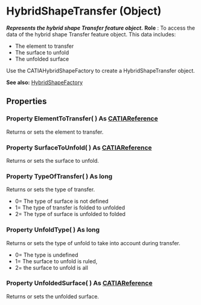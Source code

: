 # HybridShapeTransfer (Object)

**_Represents the hybrid shape Transfer feature object._**
**Role** : To access the data of the hybrid shape Transfer feature object. This data includes:

  * The element to transfer
  * The surface to unfold
  * The unfolded surface

Use the CATIAHybridShapeFactory to create a HybridShapeTransfer object.

**See also:**      [HybridShapeFactory](../GSMInterfaces/interface_HybridShapeFactory_68680.md)

## Properties

### Property **ElementToTransfer**( ) As [CATIAReference](../InfInterfaces/interface_Reference_17481.md)

Returns or sets the element to transfer.  
### Property **SurfaceToUnfold**( ) As [CATIAReference](../InfInterfaces/interface_Reference_17481.md)

Returns or sets the surface to unfold.  
### Property **TypeOfTransfer**( ) As long

Returns or sets the type of transfer.

  * 0= The type of surface is not defined
  * 1= The type of transfer is folded to unfolded
  * 2= The type of surface is unfolded to folded

### Property **UnfoldType**( ) As long

Returns or sets the type of unfold to take into account during transfer.

  * 0= The type is undefined
  * 1= The surface to unfold is ruled,
  * 2= the surface to unfold is all

### Property **UnfoldedSurface**( ) As [CATIAReference](../InfInterfaces/interface_Reference_17481.md)

Returns or sets the unfolded surface.